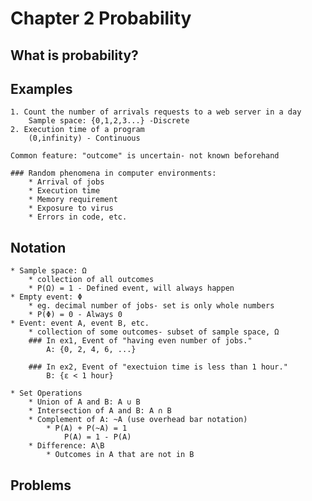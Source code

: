 # Chapter 2 Probability
## What is probability?
## Examples
    1. Count the number of arrivals requests to a web server in a day
        Sample space: {0,1,2,3...} -Discrete
    2. Execution time of a program
        (0,infinity) - Continuous 

    Common feature: "outcome" is uncertain- not known beforehand
    
    ### Random phenomena in computer environments:
        * Arrival of jobs
        * Execution time
        * Memory requirement
        * Exposure to virus
        * Errors in code, etc.

## Notation
    * Sample space: Ω
        * collection of all outcomes
        * P(Ω) = 1 - Defined event, will always happen
    * Empty event: Φ 
        * eg. decimal number of jobs- set is only whole numbers
        * P(Φ) = 0 - Always 0
    * Event: event A, event B, etc.
        * collection of some outcomes- subset of sample space, Ω
        ### In ex1, Event of "having even number of jobs."
            A: {0, 2, 4, 6, ...}

        ### In ex2, Event of "exectuion time is less than 1 hour."
            B: {ε < 1 hour}

    * Set Operations
        * Union of A and B: A ∪ B
        * Intersection of A and B: A ∩ B
        * Complement of A: ~A (use overhead bar notation)
            * P(A) + P(~A) = 1
                P(A) = 1 - P(A)
        * Difference: A\B
            * Outcomes in A that are not in B



## Problems
    

